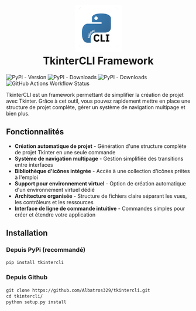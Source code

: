 <div align="center">

<h1><img src="assets/images/logo.png" width="128px"><br>TkinterCLI Framework</h1>

</div>

![PyPI - Version](https://img.shields.io/pypi/v/tkintercli?logo=pypi&label=Latest%20version)
![PyPI - Downloads](https://img.shields.io/pypi/dd/tkintercli?logo=pypi&label=Daily%20downloads)
![PyPI - Downloads](https://img.shields.io/pypi/dm/tkintercli?logo=pypi&label=Monthly%20downloads)
![GitHub Actions Workflow Status](https://img.shields.io/github/actions/workflow/status/Albatros329/tkintercli/python-publish.yml?logo=python&logoColor=white&label=Build%20status)

TkinterCLI est un framework permettant de simplifier la création de projet avec Tkinter. Grâce à cet outil, vous pouvez rapidement mettre en place une structure de projet complète, gérer un système de navigation multipage et bien plus.


## Fonctionnalités
- **Création automatique de projet** - Génération d'une structure complète de projet Tkinter en une seule commande
- **Système de navigation multipage** - Gestion simplifiée des transitions entre interfaces
- **Bibliothèque d'icônes intégrée** - Accès à une collection d'icônes prêtes à l'emploi
- **Support pour environnement virtuel** - Option de création automatique d'un environnement virtuel dédié
- **Architecture organisée** - Structure de fichiers claire séparant les vues, les contrôleurs et les ressources
- **Interface de ligne de commande intuitive** - Commandes simples pour créer et étendre votre application

## Installation
### Depuis PyPi (recommandé)
```
pip install tkintercli
```
### Depuis Github
```
git clone https://github.com/Albatros329/tkintercli.git
cd tkintercli/
python setup.py install
```